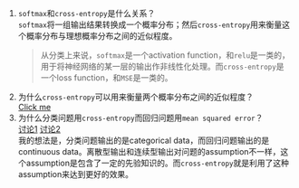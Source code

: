 1. `softmax`和`cross-entropy`是什么关系？  
`softmax`将一组输出结果转换成一个概率分布；然后`cross-entropy`用来衡量这个概率分布与理想概率分布之间的近似程度。
    > 从分类上来说，`softmax`是一个activation function，和`relu`是一类的，用于将神经网络的某一层的输出作非线性化处理。而`cross-entropy`是一个loss function，和`MSE`是一类的。
2. 为什么`cross-entropy`可以用来衡量两个概率分布之间的近似程度？  
[Click me](http://rdipietro.github.io/friendly-intro-to-cross-entropy-loss/)
3. 为什么分类问题用`cross-entropy`而回归问题用`mean squared error`？  
[讨论1](https://www.reddit.com/r/MachineLearning/comments/3ne2p7/crossentropy_vs_mean_square_error/)
[讨论2](https://jamesmccaffrey.wordpress.com/2013/11/05/why-you-should-use-cross-entropy-error-instead-of-classification-error-or-mean-squared-error-for-neural-network-classifier-training/)  
我的想法是，分类问题输出的是categorical data，而回归问题输出的是continuous data。离散型输出和连续型输出对问题的assumption不一样，这个assumption是包含了一定的先验知识的。而`cross-entropy`就是利用了这种assumption来达到更好的效果。
